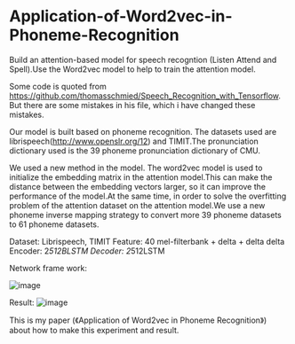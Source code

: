 # Application-of-Word2vec-in-Phoneme-Recognition
Build an attention-based model for speech recogntion (Listen Attend and Spell).Use the Word2vec model to help to train the attention model.

Some code is quoted from https://github.com/thomasschmied/Speech_Recognition_with_Tensorflow. But there are some mistakes in his file, which i have changed these mistakes.

Our model is built based on phoneme recognition. The datasets used are librispeech(http://www.openslr.org/12) and TIMIT.The pronunciation dictionary used is the 39 phoneme pronunciation dictionary of CMU.

We used a new method in the model. The word2vec model is used to initialize the embedding matrix in the attention model.This can make the distance between the embedding vectors larger, so it can improve the performance of the model.At the same time, in order to solve the overfitting problem of the attention dataset on the attention model.We use a new phoneme inverse mapping strategy to convert more 39 phoneme datasets to 61 phoneme datasets.

Dataset: Librispeech, TIMIT
Feature: 40 mel-filterbank + delta + delta delta
Encoder: 2*512BLSTM
Decoder: 2*512LSTM

Network frame work:


![image](https://github.com/fengxin-bupt/Application-of-Word2vec-in-Phoneme-Recognition/blob/master/image/network.PNG)

Result:
![image](https://github.com/fengxin-bupt/Application-of-Word2vec-in-Phoneme-Recognition/blob/master/image/result.PNG)


This is my paper (《Application of Word2vec in Phoneme Recognition》) about how to make this experiment and result.


